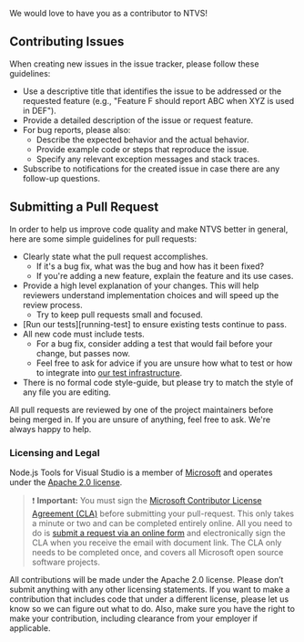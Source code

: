 We would love to have you as a contributor to NTVS!  

## Contributing Issues
When creating new issues in the issue tracker, please follow these guidelines:

- Use a descriptive title that identifies the issue to be addressed or the requested feature (e.g., "Feature F should report ABC when XYZ is used in DEF").
- Provide a detailed description of the issue or request feature.
- For bug reports, please also:
	- Describe the expected behavior and the actual behavior.
	- Provide example code or steps that reproduce the issue.
	- Specify any relevant exception messages and stack traces.
- Subscribe to notifications for the created issue in case there are any follow-up questions.


## Submitting a Pull Request
In order to help us improve code quality and make NTVS better in general, here are some simple guidelines for pull requests:

- Clearly state what the pull request accomplishes.
    - If it's a bug fix, what was the bug and how has it been fixed?
    - If you're adding a new feature, explain the feature and its use cases.
- Provide a high level explanation of your changes. This will help reviewers understand implementation choices and will speed up the review process.
    - Try to keep pull requests small and focused.
- [Run our tests][running-test] to ensure existing tests continue to pass.
- All new code must include tests.
    - For a bug fix, consider adding a test that would fail before your change, but passes now.
    - Feel free to ask for advice if you are unsure how what to test or how to integrate into [our test infrastructure][running-tests].
- There is no formal code style-guide, but please try to match the style of any file you are editing.

All pull requests are reviewed by one of the project maintainers before being merged in. If you are unsure of anything, feel free to ask. We're always happy to help.

### Licensing and Legal
Node.js Tools for Visual Studio is a member of [Microsoft](http://microsoft.github.io/) and operates under the [Apache 2.0 license](https://github.com/Microsoft/nodejstools/blob/master/LICENSE). 

> ❗ ️️**Important:** You must sign the [Microsoft Contributor License Agreement (CLA)][cla] before submitting your pull-request. This only takes a minute or two and can be completed entirely online. All you need to do is [submit a request via an online form][cla] and electronically sign the CLA when you receive the email with document link. The CLA only needs to be completed once, and covers all Microsoft open source software projects.

All contributions will be made under the Apache 2.0 license. Please don’t submit anything with any other licensing statements. If you want to make a contribution that includes code that under a different license, please let us know so we can figure out what to do. Also, make sure you have the right to make your contribution, including clearance from your employer if applicable.


[cla]: https://cla.microsoft.com/
[running-tests]: https://github.com/Microsoft/nodejstools/wiki/Running-Our-Tests